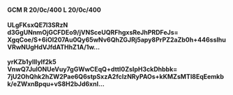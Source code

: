 #### GCM R 20/0c/400 L 20/0c/400
**ULgFKsxQE7l3SRzN**<br/>**d3GgUNnmOjGCFDEo9/jVNSceUQRFhgxsReJhPRDFeJs=**<br/>**XgqCoe/S+6iOI207Au0Qy65wNv6QhZGJRj5apy8PrPZ2aZb0h+446sslhuVRwNUgHdVJfdATHhZ1A/1w...**<br/><br/>
**yrKZb1yIIIylf2k5**<br/>**VnwQ7JulONUeVuy7gGWwCEqQ+dttI0ZsIpH3ckDhbbk=**<br/>**7jU2OhQhk2hZW2Pae6Q6stpSxzA2fcIzNRyPAOs+kKMZsMTI8EqEemkbk/eZWxnBpqu+vS8H2bJd6xnl...**